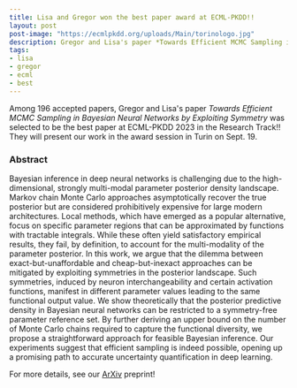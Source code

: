 ```yaml
---
title: Lisa and Gregor won the best paper award at ECML-PKDD!!
layout: post
post-image: "https://ecmlpkdd.org/uploads/Main/torinologo.jpg"
description: Gregor and Lisa's paper *Towards Efficient MCMC Sampling in Bayesian Neural Networks by Exploiting Symmetry* won the best paper award at ECML-PKDD 2023!!
tags:
- lisa
- gregor
- ecml
- best
---
```


Among 196 accepted papers, Gregor and Lisa's paper *Towards Efficient MCMC Sampling in Bayesian Neural Networks by Exploiting Symmetry* was selected to be the best paper at ECML-PKDD 2023 in the Research Track!! They will present our work in the award session in Turin on Sept. 19.

### Abstract

Bayesian inference in deep neural networks is challenging due to the high-dimensional, strongly multi-modal parameter posterior density landscape. Markov chain Monte Carlo approaches asymptotically recover the true posterior but are considered prohibitively expensive for large modern architectures. Local methods, which have emerged as a popular alternative, focus on specific parameter regions that can be approximated by functions with tractable integrals. While these often yield satisfactory empirical results, they fail, by definition, to account for the multi-modality of the parameter posterior. In this work, we argue that the dilemma between exact-but-unaffordable and cheap-but-inexact approaches can be mitigated by exploiting symmetries in the posterior landscape. Such symmetries, induced by neuron interchangeability and certain activation functions, manifest in different parameter values leading to the same functional output value. We show theoretically that the posterior predictive density in Bayesian neural networks can be restricted to a symmetry-free parameter reference set. By further deriving an upper bound on the number of Monte Carlo chains required to capture the functional diversity, we propose a straightforward approach for feasible Bayesian inference. Our experiments suggest that efficient sampling is indeed possible, opening up a promising path to accurate uncertainty quantification in deep learning.

For more details, see our [ArXiv](https://arxiv.org/abs/2304.02902) preprint!
